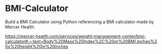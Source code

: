 # BMI-Calculator
Build a BMI Calculator using Python referencing a BMI calculator made by Mercer Health.

https://mercer-health.com/services/weight-management-center/bmi-calculator#:~:text=Body%20Mass%20Index%2C%20or%20BMI,inches%20x%20height%20in%20inches
